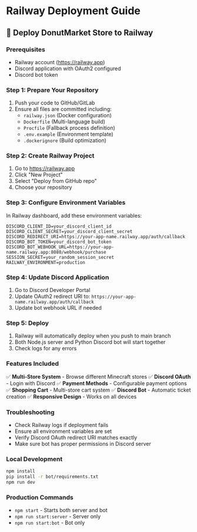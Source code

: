 # Railway Deployment Guide

## 🚀 Deploy DonutMarket Store to Railway

### Prerequisites
- Railway account (https://railway.app)
- Discord application with OAuth2 configured
- Discord bot token

### Step 1: Prepare Your Repository
1. Push your code to GitHub/GitLab
2. Ensure all files are committed including:
   - `railway.json` (Docker configuration)
   - `Dockerfile` (Multi-language build)
   - `Procfile` (Fallback process definition)
   - `.env.example` (Environment template)
   - `.dockerignore` (Build optimization)

### Step 2: Create Railway Project
1. Go to https://railway.app
2. Click "New Project"
3. Select "Deploy from GitHub repo"
4. Choose your repository

### Step 3: Configure Environment Variables
In Railway dashboard, add these environment variables:

```env
DISCORD_CLIENT_ID=your_discord_client_id
DISCORD_CLIENT_SECRET=your_discord_client_secret
DISCORD_REDIRECT_URI=https://your-app-name.railway.app/auth/callback
DISCORD_BOT_TOKEN=your_discord_bot_token
DISCORD_BOT_WEBHOOK_URL=https://your-app-name.railway.app:8080/webhook/purchase
SESSION_SECRET=your_random_session_secret
RAILWAY_ENVIRONMENT=production
```

### Step 4: Update Discord Application
1. Go to Discord Developer Portal
2. Update OAuth2 redirect URI to: `https://your-app-name.railway.app/auth/callback`
3. Update bot webhook URL if needed

### Step 5: Deploy
1. Railway will automatically deploy when you push to main branch
2. Both Node.js server and Python Discord bot will start together
3. Check logs for any errors

### Features Included
✅ **Multi-Store System** - Browse different Minecraft stores
✅ **Discord OAuth** - Login with Discord
✅ **Payment Methods** - Configurable payment options
✅ **Shopping Cart** - Multi-store cart system
✅ **Discord Bot** - Automatic ticket creation
✅ **Responsive Design** - Works on all devices

### Troubleshooting
- Check Railway logs if deployment fails
- Ensure all environment variables are set
- Verify Discord OAuth redirect URI matches exactly
- Make sure bot has proper permissions in Discord server

### Local Development
```bash
npm install
pip install -r bot/requirements.txt
npm run dev
```

### Production Commands
- `npm start` - Starts both server and bot
- `npm run start:server` - Server only
- `npm run start:bot` - Bot only
